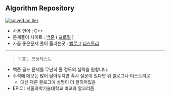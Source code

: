 ## Algorithm Repository

[![solved.ac tier](http://mazassumnida.wtf/api/generate_badge?boj=husk321)](https://solved.ac/husk321)

- 사용 언어 : C++
- 문제풀이 사이트 : [백준](https://www.acmicpc.net/)   ( [프로필](https://www.acmicpc.net/user/husk321) )
- 가끔 좋은문제 풀이 올리는곳 : [벨로그](https://velog.io/@husk321)    [티스토리](https://husk321.tistory.com/)
----
> 목표는 코딩테스트
- 백준 골드 문제를 무난히 풀 정도의 실력을 원합니다. 
- 주석에 메모는 많이 달아두지만 혹시 질문이 있다면 위 벨로그나 티스토리로.
   - 대신 다른 블로그에 설명이 더 잘되어있음
- EPIC : 서울과학기술대학교 비교과 알고리즘 
